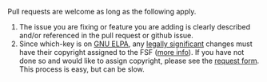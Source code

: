 Pull requests are welcome as long as the following apply. 

1. The issue you are fixing or feature you are adding is clearly described and/or referenced in the pull request or github issue. 
2. Since which-key is on [GNU ELPA](https://elpa.gnu.org/packages/), any [legally significant](https://www.gnu.org/prep/maintain/html_node/Legally-Significant.html#Legally-Significant) changes must have their copyright assigned to the FSF ([more info](https://www.gnu.org/prep/maintain/html_node/Copyright-Papers.html)). If you have not done so and would like to assign copyright, please see the [request form](https://git.savannah.gnu.org/cgit/gnulib.git/tree/doc/Copyright/request-assign.future). This process is easy, but can be slow. 

